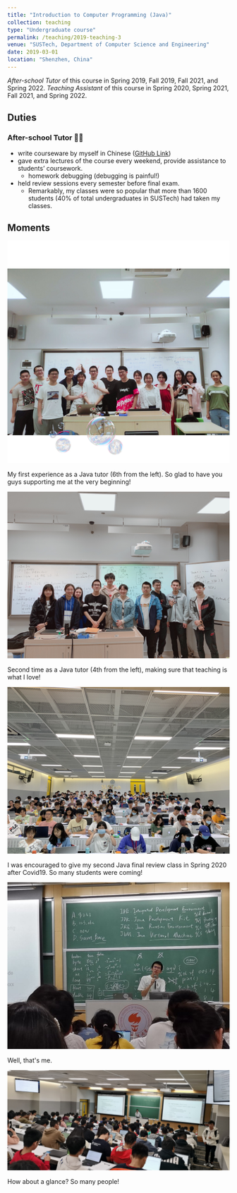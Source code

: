 ```yaml
---
title: "Introduction to Computer Programming (Java)"
collection: teaching
type: "Undergraduate course"
permalink: /teaching/2019-teaching-3
venue: "SUSTech, Department of Computer Science and Engineering"
date: 2019-03-01
location: "Shenzhen, China"
---
```


*After-school Tutor* of this course in Spring 2019, Fall 2019, Fall 2021, and Spring 2022. *Teaching Assistant* of this course in Spring 2020, Spring 2021, Fall 2021, and Spring 2022.



## Duties

### After-school Tutor :man_teacher:

- write courseware by myself in Chinese ([GitHub Link](https://github.com/Tloops/Java-Courseware))
- gave extra lectures of the course every weekend, provide assistance to students’ coursework.
  - homework debugging (debugging is painful!)
- held review sessions every semester before final exam.
  - Remarkably, my classes were so popular that more than 1600 students (40% of total undergraduates in SUSTech) had taken my classes.



## Moments

<img src='/images/FirstTutor.JPG'>

My first experience as a Java tutor (6th from the left). So glad to have you guys supporting me at the very beginning!



<img src='/images/SecondTutor.JPG'>

Second time as a Java tutor (4th from the left), making sure that teaching is what I love!



<img src='/images/FirstReview.JPG'>

I was encouraged to give my second Java final review class in Spring 2020 after Covid19. So many students were coming!



<img src='/images/TravisTeaching.JPG'>

Well, that's me.



<img src='/images/glance.JPG'>

How about a glance? So many people!
